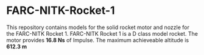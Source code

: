# FARC-NITK-Rocket-1
This repository contains models for the solid rocket motor and nozzle for the FARC-NITK Rocket 1. FARC-NITK Rocket 1 is a D class model rocket.
The motor provides **16.8 Ns** of Impulse. The maximum achieveable altitude is **612.3 m**
